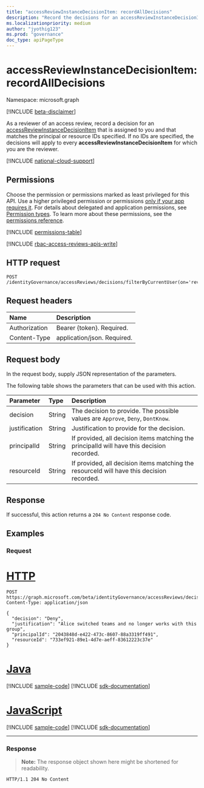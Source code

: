 ```yaml
---
title: "accessReviewInstanceDecisionItem: recordAllDecisions"
description: "Record the decisions for an accessReviewInstanceDecisionItem object."
ms.localizationpriority: medium
author: "jyothig123"
ms.prod: "governance"
doc_type: apiPageType
---
```


# accessReviewInstanceDecisionItem: recordAllDecisions
Namespace: microsoft.graph

[!INCLUDE [beta-disclaimer](../../includes/beta-disclaimer.md)]

As a reviewer of an access review, record a decision for an [accessReviewInstanceDecisionItem](../resources/accessReviewInstanceDecisionItem.md) that is assigned to you and that matches the principal or resource IDs specified. If no IDs are specified, the decisions will apply to every **accessReviewInstanceDecisionItem** for which you are the reviewer.

[!INCLUDE [national-cloud-support](../../includes/global-only.md)]

## Permissions
Choose the permission or permissions marked as least privileged for this API. Use a higher privileged permission or permissions [only if your app requires it](/graph/permissions-overview#best-practices-for-using-microsoft-graph-permissions). For details about delegated and application permissions, see [Permission types](/graph/permissions-overview#permission-types). To learn more about these permissions, see the [permissions reference](/graph/permissions-reference).

<!-- { "blockType": "permissions", "name": "accessreviewinstancedecisionitem_recordalldecisions" } -->
[!INCLUDE [permissions-table](../includes/permissions/accessreviewinstancedecisionitem-recordalldecisions-permissions.md)]

[!INCLUDE [rbac-access-reviews-apis-write](../includes/rbac-for-apis/rbac-access-reviews-apis-write.md)]

## HTTP request

<!-- {
  "blockType": "ignored"
}
-->
``` http
POST /identityGovernance/accessReviews/decisions/filterByCurrentUser(on='reviewer')/recordAllDecisions
```

## Request headers
|Name|Description|
|:---|:---|
|Authorization|Bearer {token}. Required.|
|Content-Type|application/json. Required.|

## Request body
In the request body, supply JSON representation of the parameters.

The following table shows the parameters that can be used with this action.

|Parameter|Type|Description|
|:---|:---|:---|
|decision|String| The decision to provide. The possible values are `Approve`, `Deny`, `DontKnow`. |
|justification|String|Justification to provide for the decision.|
|principalId|String|If provided, all decision items matching the principalId will have this decision recorded.|
|resourceId|String|If provided, all decision items matching the resourceId will have this decision recorded.|



## Response

If successful, this action returns a `204 No Content` response code.

## Examples

### Request

# [HTTP](#tab/http)
<!-- {
  "blockType": "request",
  "name": "accessreviewinstancedecisionitem-recordalldecisions"
}
-->
``` http
POST https://graph.microsoft.com/beta/identityGovernance/accessReviews/decisions/filterByCurrentUser(on='reviewer')/recordAllDecisions
Content-Type: application/json

{
  "decision": "Deny",
  "justification": "Alice switched teams and no longer works with this group",
  "principalId": "2043848d-e422-473c-8607-88a3319ff491",
  "resourceId": "733ef921-89e1-4d7e-aeff-83612223c37e"
}
```

# [Java](#tab/java)
[!INCLUDE [sample-code](../includes/snippets/java/accessreviewinstancedecisionitem-recordalldecisions-java-snippets.md)]
[!INCLUDE [sdk-documentation](../includes/snippets/snippets-sdk-documentation-link.md)]

# [JavaScript](#tab/javascript)
[!INCLUDE [sample-code](../includes/snippets/javascript/accessreviewinstancedecisionitem-recordalldecisions-javascript-snippets.md)]
[!INCLUDE [sdk-documentation](../includes/snippets/snippets-sdk-documentation-link.md)]

---

### Response
>**Note:** The response object shown here might be shortened for readability.
<!-- {
  "blockType": "response",
  "truncated": true
}
-->
``` http
HTTP/1.1 204 No Content
```

